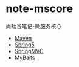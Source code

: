 # note-mscore
尚硅谷笔记-微服务核心

- [Maven](Maven.md)
- [Spring5](Spring5.md)
- [SpringMVC](SpringMVC笔记.md)
- [MyBaits](MyBatis.md)
